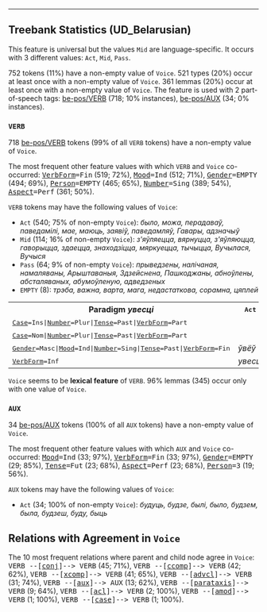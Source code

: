 

--------------------------------------------------------------------------------

## Treebank Statistics (UD_Belarusian)

This feature is universal but the values `Mid` are language-specific.
It occurs with 3 different values: `Act`, `Mid`, `Pass`.

752 tokens (11%) have a non-empty value of `Voice`.
521 types (20%) occur at least once with a non-empty value of `Voice`.
361 lemmas (20%) occur at least once with a non-empty value of `Voice`.
The feature is used with 2 part-of-speech tags: [be-pos/VERB]() (718; 10% instances), [be-pos/AUX]() (34; 0% instances).

### `VERB`

718 [be-pos/VERB]() tokens (99% of all `VERB` tokens) have a non-empty value of `Voice`.

The most frequent other feature values with which `VERB` and `Voice` co-occurred: <tt><a href="VerbForm.html">VerbForm</a>=Fin</tt> (519; 72%), <tt><a href="Mood.html">Mood</a>=Ind</tt> (512; 71%), <tt><a href="Gender.html">Gender</a>=EMPTY</tt> (494; 69%), <tt><a href="Person.html">Person</a>=EMPTY</tt> (465; 65%), <tt><a href="Number.html">Number</a>=Sing</tt> (389; 54%), <tt><a href="Aspect.html">Aspect</a>=Perf</tt> (361; 50%).

`VERB` tokens may have the following values of `Voice`:

* `Act` (540; 75% of non-empty `Voice`): <em>было, можа, перадаваў, паведамілі, мае, маюць, заявіў, паведамляў, Гавары, адзначыў</em>
* `Mid` (114; 16% of non-empty `Voice`): <em>з'яўляецца, вярнуцца, з'яўляюцца, гаворыцца, здаецца, знаходзіцца, мяркуецца, тычыцца, Вучылася, Вучыся</em>
* `Pass` (64; 9% of non-empty `Voice`): <em>прыведзены, налічаная, намаляваны, Арыштаваныя, Здзейснена, Пашкоджаны, абноўлены, абсталяваных, абумоўленую, адведзеных</em>
* `EMPTY` (8): <em>трэба, важна, варта, мага, недастаткова, сорамна, цяплей</em>

<table>
  <tr><th>Paradigm <i>увесці</i></th><th><tt>Act</tt></th><th><tt>Pass</tt></th></tr>
  <tr><td><tt><a href="Case.html">Case</a>=Ins|<a href="Number.html">Number</a>=Plur|<a href="Tense.html">Tense</a>=Past|<a href="VerbForm.html">VerbForm</a>=Part</tt></td><td></td><td><em>ўведзенымі</em></td></tr>
  <tr><td><tt><a href="Case.html">Case</a>=Nom|<a href="Number.html">Number</a>=Plur|<a href="Tense.html">Tense</a>=Past|<a href="VerbForm.html">VerbForm</a>=Part</tt></td><td></td><td><em>уведзеныя</em></td></tr>
  <tr><td><tt><a href="Gender.html">Gender</a>=Masc|<a href="Mood.html">Mood</a>=Ind|<a href="Number.html">Number</a>=Sing|<a href="Tense.html">Tense</a>=Past|<a href="VerbForm.html">VerbForm</a>=Fin</tt></td><td><em>ўвёў</em></td><td></td></tr>
  <tr><td><tt><a href="VerbForm.html">VerbForm</a>=Inf</tt></td><td><em>увесці</em></td><td></td></tr>
</table>

`Voice` seems to be **lexical feature** of `VERB`. 96% lemmas (345) occur only with one value of `Voice`.

### `AUX`

34 [be-pos/AUX]() tokens (100% of all `AUX` tokens) have a non-empty value of `Voice`.

The most frequent other feature values with which `AUX` and `Voice` co-occurred: <tt><a href="Mood.html">Mood</a>=Ind</tt> (33; 97%), <tt><a href="VerbForm.html">VerbForm</a>=Fin</tt> (33; 97%), <tt><a href="Gender.html">Gender</a>=EMPTY</tt> (29; 85%), <tt><a href="Tense.html">Tense</a>=Fut</tt> (23; 68%), <tt><a href="Aspect.html">Aspect</a>=Perf</tt> (23; 68%), <tt><a href="Person.html">Person</a>=3</tt> (19; 56%).

`AUX` tokens may have the following values of `Voice`:

* `Act` (34; 100% of non-empty `Voice`): <em>будуць, будзе, былі, было, будзем, была, будзеш, буду, быць</em>

## Relations with Agreement in `Voice`

The 10 most frequent relations where parent and child node agree in `Voice`:
<tt>VERB --[<a href="../dep/conj.html">conj</a>]--> VERB</tt> (45; 71%),
<tt>VERB --[<a href="../dep/ccomp.html">ccomp</a>]--> VERB</tt> (42; 62%),
<tt>VERB --[<a href="../dep/xcomp.html">xcomp</a>]--> VERB</tt> (41; 65%),
<tt>VERB --[<a href="../dep/advcl.html">advcl</a>]--> VERB</tt> (31; 74%),
<tt>VERB --[<a href="../dep/aux.html">aux</a>]--> AUX</tt> (13; 62%),
<tt>VERB --[<a href="../dep/parataxis.html">parataxis</a>]--> VERB</tt> (9; 64%),
<tt>VERB --[<a href="../dep/acl.html">acl</a>]--> VERB</tt> (2; 100%),
<tt>VERB --[<a href="../dep/amod.html">amod</a>]--> VERB</tt> (1; 100%),
<tt>VERB --[<a href="../dep/case.html">case</a>]--> VERB</tt> (1; 100%).

